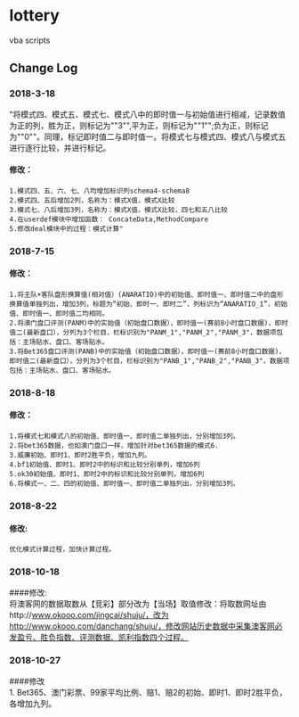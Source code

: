 ﻿# lottery
vba scripts<br>

## Change Log
### 2018-3-18 
"将模式四、模式五、模式七、模式八中的即时值一与初始值进行相减，记录数值为正的列，胜为正，则标记为""3"",平为正，则标记为""1"";负为正，则标记为""0""。同理，标记即时值二与即时值一。将模式七与模式四、模式八与模式五进行逐行比较，并进行标记。
<br>
#### 修改：<br>
    1.模式四、五、六、七、八均增加标识列schema4-schema8
    2.模式四、五后增加2列，名称为：模式X值，模式X比较
    3.模式七、八后增加3列，名称为：模式X值，模式X比较，四七和五八比较
    4.在userdef模块中增加函数： ConcateData,MethodCompare
    5.修改deal模块中的过程：模式计算"
	
	
### 2018-7-15
#### 修改：<br>
	1.将主队+客队盘形换算值(相对值）(ANARATIO)中的初始值、即时值一、即时值二中的盘形换算值单独列出，增加3列，标题为“初始、即时一、即时二”，列标识为“ANARATIO_1”，初始值、即时值一、即时值二均相同。
	2.将澳门盘口评测(PANM)中的实始值（初始盘口数据），即时值一(赛前8小时盘口数据)，即时值二(最新盘口），分列为3个栏目，栏标识别为"PANM_1","PANM_2","PANM_3"，数据项包括：主场贴水、盘口、客场贴水。
	3.将Bet365盘口评测(PANB)中的实始值（初始盘口数据），即时值一(赛前8小时盘口数据)，即时值二(最新盘口），分列为3个栏目，栏标识别为"PANB_1","PANB_2","PANB_3"，数据项包括：主场贴水、盘口、客场贴水。

### 2018-8-18
#### 修改：<br>
	1.将模式七和模式八的初始值、即时值一、即时值二单独列出，分别增加3列。
	2.将bet365数据，也如澳门盘口一样，增加针对bet365数据的模式6.
	3.威廉初始、即时1、即时2胜平负，增加九列。
	4.bf1初始值、即时1、即时2中的标识和比较分别单列，增加6列
	5.ok30初始值、即时1、即时2中的标识和比较分别单列，增加6列
	6.将模式一、二、四的初始值、即时值一、即时值二单独列出，分别增加3列。
	
### 2018-8-22
#### 修改:<br>
	优化模式计算过程，加快计算过程。
	
### 2018-10-18
####修改:<br>
	将澳客网的数据取数从【竞彩】部分改为【当场】取值修改：将取数网址由http://www.okooo.com/jingcai/shuju/，改为http://www.okooo.com/danchang/shuju/，修改网站历史数据中采集澳客网必发盈亏、胜负指数、评测数据、凯利指数四个过程。

### 2018-10-27
####修改<br>
	1. Bet365、澳门彩票、99家平均比例、赔1、赔2的初始、即时1、即时2胜平负，各增加九列。
